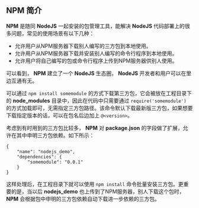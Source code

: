 ## NPM 简介 ##
**NPM** 是随同 **NodeJS** 一起安装的包管理工具，能解决 **NodeJS** 代码部署上的很多问题，常见的使用场景有以下几种：

 * 允许用户从NPM服务器下载别人编写的三方包到本地使用。
 * 允许用户从NPM服务器下载并安装别人编写的命令行程序到本地使用。
 * 允许用户将自己编写的包或命令行程序上传到NPM服务器供别人使用。

可以看到， **NPM** 建立了一个 **NodeJS** 生态圈， **NodeJS** 开发者和用户可以在里边互通有无。

可以通过 `npm install somemodule` 的方式下载第三方包，它会被放在工程目录下的 **node_modules** 目录中，因此在代码中只需要通过 `require('somemodule')` 的方式加载即可，无需指定三方包路径。该命令默认下载最新版三方包，如果想要下载指定版本的话，可以在包名后边加上 `@<version>`。

考虑到有时用到的三方包比较多， **NPM** 对 **package.json** 的字段做了扩展，允许在其中申明三方包依赖。如下所示：

	{
    	"name": "nodejs_demo",
    	"dependencies": {
       	 	"somemodule": "0.0.1"
    	}
	}


这样处理后，在工程目录下就可以使用 `npm install` 命令批量安装三方包。更重要的是，当以后 **nodejs_demo** 也上传到了NPM服务器，别人下载这个包时， **NPM** 会根据包中申明的三方包依赖自动下载进一步依赖的三方包。